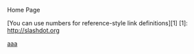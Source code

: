 Home Page


[You can use numbers for reference-style link definitions][1]
[1]: http://slashdot.org


<a href="http://slashdot.org">aaa</a>
